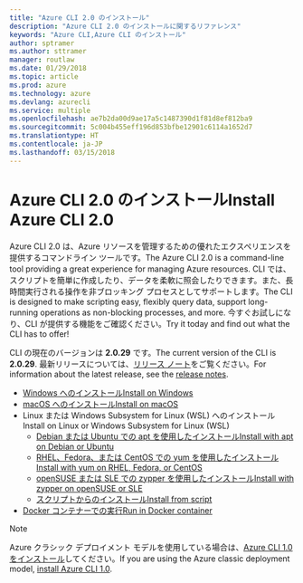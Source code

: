 ```yaml
---
title: "Azure CLI 2.0 のインストール"
description: "Azure CLI 2.0 のインストールに関するリファレンス"
keywords: "Azure CLI,Azure CLI のインストール"
author: sptramer
ms.author: sttramer
manager: routlaw
ms.date: 01/29/2018
ms.topic: article
ms.prod: azure
ms.technology: azure
ms.devlang: azurecli
ms.service: multiple
ms.openlocfilehash: ae7b2da00d9ae17a5c1487390d1f81d8ef812ba9
ms.sourcegitcommit: 5c004b455eff196d853bfbe12901c6114a1652d7
ms.translationtype: HT
ms.contentlocale: ja-JP
ms.lasthandoff: 03/15/2018
---
```

# <a name="install-azure-cli-20"></a><span data-ttu-id="d46e2-104">Azure CLI 2.0 のインストール</span><span class="sxs-lookup"><span data-stu-id="d46e2-104">Install Azure CLI 2.0</span></span>

<span data-ttu-id="d46e2-105">Azure CLI 2.0 は、Azure リソースを管理するための優れたエクスペリエンスを提供するコマンドライン ツールです。</span><span class="sxs-lookup"><span data-stu-id="d46e2-105">The Azure CLI 2.0 is a command-line tool providing a great experience for managing Azure resources.</span></span> <span data-ttu-id="d46e2-106">CLI では、スクリプトを簡単に作成したり、データを柔軟に照会したりできます。また、長時間実行される操作を非ブロッキング プロセスとしてサポートします。</span><span class="sxs-lookup"><span data-stu-id="d46e2-106">The CLI is designed to make scripting easy, flexibly query data, support long-running operations as non-blocking processes, and more.</span></span> <span data-ttu-id="d46e2-107">今すぐお試しになり、CLI が提供する機能をご確認ください。</span><span class="sxs-lookup"><span data-stu-id="d46e2-107">Try it today and find out what the CLI has to offer!</span></span>

<span data-ttu-id="d46e2-108">CLI の現在のバージョンは __2.0.29__ です。</span><span class="sxs-lookup"><span data-stu-id="d46e2-108">The current version of the CLI is __2.0.29__.</span></span> <span data-ttu-id="d46e2-109">最新リリースについては、[リリース ノート](release-notes-azure-cli.md)をご覧ください。</span><span class="sxs-lookup"><span data-stu-id="d46e2-109">For information about the latest release, see the [release notes](release-notes-azure-cli.md).</span></span>

* [<span data-ttu-id="d46e2-110">Windows へのインストール</span><span class="sxs-lookup"><span data-stu-id="d46e2-110">Install on Windows</span></span>](install-azure-cli-windows.md)
* [<span data-ttu-id="d46e2-111">macOS へのインストール</span><span class="sxs-lookup"><span data-stu-id="d46e2-111">Install on macOS</span></span>](install-azure-cli-macos.md)
* <span data-ttu-id="d46e2-112">Linux または Windows Subsystem for Linux (WSL) へのインストール</span><span class="sxs-lookup"><span data-stu-id="d46e2-112">Install on Linux or Windows Subsystem for Linux (WSL)</span></span>
  * [<span data-ttu-id="d46e2-113">Debian または Ubuntu での apt を使用したインストール</span><span class="sxs-lookup"><span data-stu-id="d46e2-113">Install with apt on Debian or Ubuntu</span></span>](install-azure-cli-apt.md)
  * [<span data-ttu-id="d46e2-114">RHEL、Fedora、または CentOS での yum を使用したインストール</span><span class="sxs-lookup"><span data-stu-id="d46e2-114">Install with yum on RHEL, Fedora, or CentOS </span></span>](install-azure-cli-yum.md)
  * [<span data-ttu-id="d46e2-115">openSUSE または SLE での zypper を使用したインストール</span><span class="sxs-lookup"><span data-stu-id="d46e2-115">Install with zypper on openSUSE or SLE </span></span>](install-azure-cli-zypper.md)
  * [<span data-ttu-id="d46e2-116">スクリプトからのインストール</span><span class="sxs-lookup"><span data-stu-id="d46e2-116">Install from script</span></span>](install-azure-cli-linux.md)
* [<span data-ttu-id="d46e2-117">Docker コンテナーでの実行</span><span class="sxs-lookup"><span data-stu-id="d46e2-117">Run in Docker container</span></span>](run-azure-cli-docker.md)

> [!NOTE]
> <span data-ttu-id="d46e2-118">Azure クラシック デプロイメント モデルを使用している場合は、[Azure CLI 1.0 をインストール](/azure/cli-install-nodejs)してください。</span><span class="sxs-lookup"><span data-stu-id="d46e2-118">If you are using the Azure classic deployment model, [install Azure CLI 1.0](/azure/cli-install-nodejs).</span></span>

